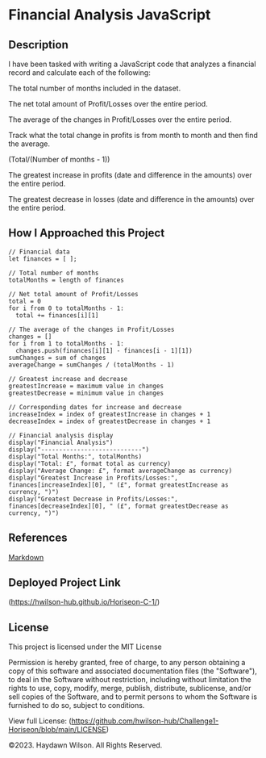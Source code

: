 # Financial Analysis JavaScript 

## Description 
I have been tasked with writing a JavaScript code that analyzes a financial record and calculate each of the following:

The total number of months included in the dataset.

The net total amount of Profit/Losses over the entire period.

The average of the changes in Profit/Losses over the entire period.

Track what the total change in profits is from month to month and then find the average.

(Total/(Number of months - 1))

The greatest increase in profits (date and difference in the amounts) over the entire period.

The greatest decrease in losses (date and difference in the amounts) over the entire period.


## How I Approached this Project

```Pseudocode
// Financial data
let finances = [ ];

// Total number of months
totalMonths = length of finances

// Net total amount of Profit/Losses
total = 0
for i from 0 to totalMonths - 1:
  total += finances[i][1]

// The average of the changes in Profit/Losses 
changes = []
for i from 1 to totalMonths - 1:
  changes.push(finances[i][1] - finances[i - 1][1])
sumChanges = sum of changes
averageChange = sumChanges / (totalMonths - 1)

// Greatest increase and decrease
greatestIncrease = maximum value in changes
greatestDecrease = minimum value in changes

// Corresponding dates for increase and decrease
increaseIndex = index of greatestIncrease in changes + 1
decreaseIndex = index of greatestDecrease in changes + 1

// Financial analysis display
display("Financial Analysis")
display("----------------------------")
display("Total Months:", totalMonths)
display("Total: £", format total as currency)
display("Average Change: £", format averageChange as currency)
display("Greatest Increase in Profits/Losses:", finances[increaseIndex][0], " (£", format greatestIncrease as currency, ")")
display("Greatest Decrease in Profits/Losses:", finances[decreaseIndex][0], " (£", format greatestDecrease as currency, ")")
```


## References
[Markdown](https://github.com/adam-p/markdown-here/wiki/Markdown-Cheatsheet)


## Deployed Project Link 
(https://hwilson-hub.github.io/Horiseon-C-1/)


## License

This project is licensed under the MIT License

Permission is hereby granted, free of charge, to any person obtaining a copy
of this software and associated documentation files (the "Software"), to deal
in the Software without restriction, including without limitation the rights
to use, copy, modify, merge, publish, distribute, sublicense, and/or sell
copies of the Software, and to permit persons to whom the Software is
furnished to do so, subject to conditions.

View full License: (https://github.com/hwilson-hub/Challenge1-Horiseon/blob/main/LICENSE)

©2023. Haydawn Wilson. All Rights Reserved.
